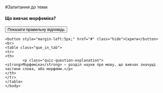 #Запитання до теми


<body>
    <h4 class="question">Що вивчає морфеміка?</h4>
    <body>
    <button style="margin-right:5px;" href="#" class="show">Показати правильну відповідь</button>
    
    <button style="margin-left:5px;" href="#" class="hide">Скрити</button>
    <br>
    <table class="que_in_tab">
    <tr>
    <th>
            <p class="quiz-question-explanation"><strong>Морфемiка</strong> — роздiл науки про мову, що вивчає значущi частини слова, або морфеми.</p>
    </th>
    </tr>
    </table>
    </body>
</body>